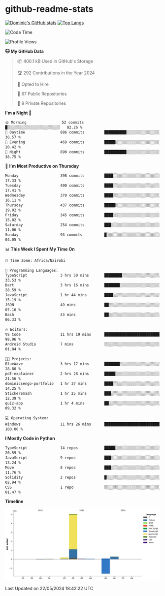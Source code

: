 # github-readme-stats
[![Dominic's GitHub stats](https://github-readme-stats.vercel.app/api?username=Domengo&show_icons=true)](https://github.com/anuraghazra/github-readme-stats)
[![Top Langs](https://github-readme-stats.vercel.app/api/top-langs/?username=Domengo&show_icons=true)](https://github.com/Domengo/github-readme-stats)

<!--START_SECTION:waka-->
![Code Time](http://img.shields.io/badge/Code%20Time-661%20hrs%2047%20mins-blue)

![Profile Views](http://img.shields.io/badge/Profile%20Views-0-blue)

**🐱 My GitHub Data** 

> 📦 400.1 kB Used in GitHub's Storage 
 > 
> 🏆 292 Contributions in the Year 2024
 > 
> 💼 Opted to Hire
 > 
> 📜 67 Public Repositories 
 > 
> 🔑 9 Private Repositories 
 > 
**I'm a Night 🦉** 

```text
🌞 Morning                52 commits          █░░░░░░░░░░░░░░░░░░░░░░░░   02.26 % 
🌆 Daytime                886 commits         ██████████░░░░░░░░░░░░░░░   38.57 % 
🌃 Evening                469 commits         █████░░░░░░░░░░░░░░░░░░░░   20.42 % 
🌙 Night                  890 commits         ██████████░░░░░░░░░░░░░░░   38.75 % 
```
📅 **I'm Most Productive on Thursday** 

```text
Monday                   398 commits         ████░░░░░░░░░░░░░░░░░░░░░   17.33 % 
Tuesday                  400 commits         ████░░░░░░░░░░░░░░░░░░░░░   17.41 % 
Wednesday                370 commits         ████░░░░░░░░░░░░░░░░░░░░░   16.11 % 
Thursday                 437 commits         █████░░░░░░░░░░░░░░░░░░░░   19.02 % 
Friday                   345 commits         ████░░░░░░░░░░░░░░░░░░░░░   15.02 % 
Saturday                 254 commits         ███░░░░░░░░░░░░░░░░░░░░░░   11.06 % 
Sunday                   93 commits          █░░░░░░░░░░░░░░░░░░░░░░░░   04.05 % 
```


📊 **This Week I Spent My Time On** 

```text
🕑︎ Time Zone: Africa/Nairobi

💬 Programming Languages: 
TypeScript               3 hrs 50 mins       ████████░░░░░░░░░░░░░░░░░   33.53 % 
Dart                     3 hrs 16 mins       ███████░░░░░░░░░░░░░░░░░░   28.59 % 
JavaScript               1 hr 44 mins        ████░░░░░░░░░░░░░░░░░░░░░   15.19 % 
JSON                     49 mins             ██░░░░░░░░░░░░░░░░░░░░░░░   07.16 % 
Bash                     43 mins             ██░░░░░░░░░░░░░░░░░░░░░░░   06.33 % 

🔥 Editors: 
VS Code                  11 hrs 19 mins      █████████████████████████   98.96 % 
Android Studio           7 mins              ░░░░░░░░░░░░░░░░░░░░░░░░░   01.04 % 

🐱‍💻 Projects: 
BlueWave                 3 hrs 17 mins       ███████░░░░░░░░░░░░░░░░░░   28.80 % 
pdf-explainer            2 hrs 28 mins       █████░░░░░░░░░░░░░░░░░░░░   21.56 % 
dominicsengo-portfolio   1 hr 37 mins        ████░░░░░░░░░░░░░░░░░░░░░   14.25 % 
StickerSmash             1 hr 25 mins        ███░░░░░░░░░░░░░░░░░░░░░░   12.39 % 
quiz-app                 1 hr 4 mins         ██░░░░░░░░░░░░░░░░░░░░░░░   09.32 % 

💻 Operating System: 
Windows                  11 hrs 26 mins      █████████████████████████   100.00 % 
```

**I Mostly Code in Python** 

```text
TypeScript               14 repos            █████░░░░░░░░░░░░░░░░░░░░   20.59 % 
JavaScript               9 repos             ███░░░░░░░░░░░░░░░░░░░░░░   13.24 % 
Move                     8 repos             ███░░░░░░░░░░░░░░░░░░░░░░   11.76 % 
Solidity                 2 repos             █░░░░░░░░░░░░░░░░░░░░░░░░   02.94 % 
CSS                      1 repo              ░░░░░░░░░░░░░░░░░░░░░░░░░   01.47 % 
```



**Timeline**

![Lines of Code chart](https://raw.githubusercontent.com/Domengo/Domengo/main/assets/bar_graph.png)


 Last Updated on 22/05/2024 18:42:22 UTC
<!--END_SECTION:waka-->



